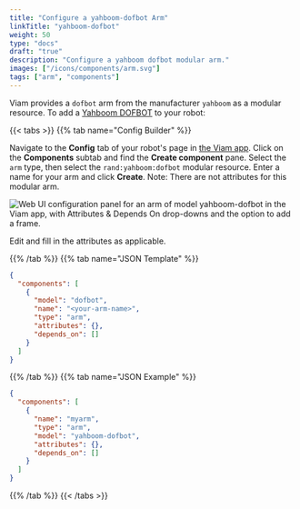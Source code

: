 ```yaml
---
title: "Configure a yahboom-dofbot Arm"
linkTitle: "yahboom-dofbot"
weight: 50
type: "docs"
draft: "true"
description: "Configure a yahboom dofbot modular arm."
images: ["/icons/components/arm.svg"]
tags: ["arm", "components"]
---
```


Viam provides a `dofbot` arm from the manufacturer `yahboom` as a modular resource. To add a [Yahboom DOFBOT](https://category.yahboom.net/collections/r-robotics-arm) to your robot:

{{< tabs >}}
{{% tab name="Config Builder" %}}

Navigate to the **Config** tab of your robot's page in [the Viam app](https://app.viam.com).
Click on the **Components** subtab and find the **Create component** pane.
Select the `arm` type, then select the `rand:yahboom:dofbot` modular resource.
Enter a name for your arm and click **Create**.
Note: There are not attributes for this modular arm.

![Web UI configuration panel for an arm of model yahboom-dofbot in the Viam app, with Attributes & Depends On drop-downs and the option to add a frame.](/components/arm/yahboom-dofbot-ui-config.png)

Edit and fill in the attributes as applicable.

{{% /tab %}}
{{% tab name="JSON Template" %}}

```json {class="line-numbers linkable-line-numbers"}
{
  "components": [
    {
      "model": "dofbot",
      "name": "<your-arm-name>",
      "type": "arm",
      "attributes": {},
      "depends_on": []
    }
  ]
}
```

{{% /tab %}}
{{% tab name="JSON Example" %}}

```json {class="line-numbers linkable-line-numbers"}
{
  "components": [
    {
      "name": "myarm",
      "type": "arm",
      "model": "yahboom-dofbot",
      "attributes": {},
      "depends_on": []
    }
  ]
}
```

{{% /tab %}}
{{< /tabs >}}
